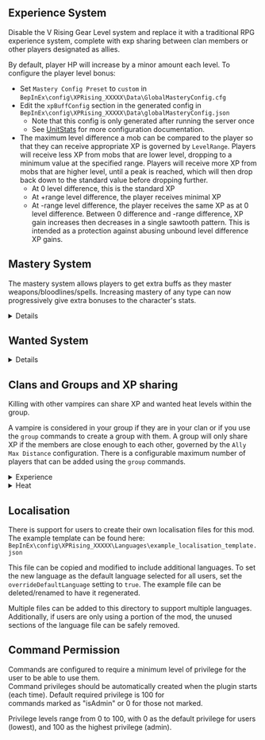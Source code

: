 ## Experience System

Disable the V Rising Gear Level system and replace it with a traditional RPG experience system,
complete with exp sharing between clan members or other players designated as allies.

By default, player HP will increase by a minor amount each level.
To configure the player level bonus:
- Set `Mastery Config Preset` to `custom` in `BepInEx\config\XPRising_XXXXX\Data\GlobalMasteryConfig.cfg`
- Edit the `xpBuffConfig` section in the generated config in `BepInEx\config\XPRising_XXXXX\Data\globalMasteryConfig.json`
  - Note that this config is only generated after running the server once
  - See [UnitStats](UnitStats.md) for more configuration documentation.
- The maximum level difference a mob can be compared to the player so that they can receive appropriate XP is governed by `LevelRange`. Players will receive less XP from mobs that are lower level, dropping to a minimum value at the specified range. Players will receive more XP from mobs that are higher level, until a peak is reached, which will then drop back down to the standard value before dropping further.
  - At 0 level difference, this is the standard XP
  - At +range level difference, the player receives minimal XP
  - At -range level difference, the player receives the same XP as at 0 level difference. Between 0 difference and -range difference, XP gain increases then decreases in a single sawtooth pattern. This is intended as a protection against abusing unbound level difference XP gains. 

## Mastery System
The mastery system allows players to get extra buffs as they master weapons/bloodlines/spells.
Increasing mastery of any type can now progressively give extra bonuses to the character's stats.
<details>

### Weapon Mastery
Weapon/spell mastery will increase when the weapon/spell is used to damage a creature. This mastery will be granted when that creature is killed. If the player leaves combat before the creature is killed, this mastery is lost.

### Blood Mastery
Feeding on enemies will progress the mastery of that bloodline. If the feeding is cancelled, to kill your victim, a smaller amount of mastery is granted.
V Bloods will give increase mastery improvements.

#### Configuration

| Option                        | Value | Documentation                                                                                                   |
|-------------------------------|-------|-----------------------------------------------------------------------------------------------------------------|
| Merciless Bloodlines          | true  | Victim blood quality needs to be of a higher value than blood mastery to gain mastery                           |
|                               | false | Mastery always improves when the level is less than 100%                                                        |
| V Blood improves X bloodlines | 0     | Player's current blood type is used to determine what blood mastery to increase when feeding on a V Blood       |
|                               | 10    | All blood types gain mastery when feeding on a V Blood                                                          |
|                               | X     | X randomly chosen blood types gain mastery when feeding on a V Blood (for who knows what the V Blood contains?) |
| Mastery Gain Multiplier       | X     | Mastery gain is multiplied by this value. Can be used to increase/decrease mastery gain.                        |
| VBlood Mastery Multiplier     | X     | Bonus V Blood mastery multiplier (this applies to weapon mastery as well)                                       |

### Mastery buff configuration
The buffs provided by the mastery system can be configured two ways: there are some preset options for quick configuration, or there is the custom configuration which allows great flexibility.

Current preset options can be found in `GlobalMasteryConfig.cfg`

Note that any configuration other than `custom` will result in the `BepInEx\config\XPRising_XXXXX\Data\globalMasteryConfig.json` file being overwritten on launch. On first launch, you can set the preset, then change it to `custom` after to allow edits to the base config.

See [UnitStats](UnitStats.md) for more configuration documentation.

### Mastery Decay
When the vampire goes offline, all their mastery will continuously decay until they come back online. This can be disabled.

### Effectiveness System
Effectiveness acts as a multiplier for the mastery. The initial effectiveness starts at 100%.
When mastery is reset using ".mastery reset <type>", the current mastery level is added to effectiveness and then is set to 0%.
As the vampire then increases in mastery, the effective mastery is `mastery * effectiveness`.

Effectiveness is specific for each mastery.

### Growth System
The growth system is used to determine how fast mastery can be gained at higher levels of effectiveness.
This means that higher effectiveness will slow to mastery gain (at 1, 200% effectiveness gives a mastery growth rate of 50%).
Config supports modifying the rate at which this growth slows. Set growth per effectiveness to 0 to have no change in growth. Higher numbers make the growth drop off slower.
Negative values have the same effect as positive (ie, -1 == 1 for the growth per effectiveness setting).

This is only relevant if the effectiveness system is turned on.

</details>

## Wanted System
<details>
A system where every NPC you kill contributes to a wanted level system. As you kill more NPCs from a faction,
your wanted level will rise higher and higher.

As your wanted level increases, more difficult squads of ambushers will be sent by that faction to kill you.
Wanted levels for will eventually cooldown the longer you go without killing NPCs from a faction, so space out
your kills to ensure you don't get hunted by an extremely elite group of assassins.

Another way of lowering your wanted level is to kill Vampire Hunters.

Otherwise, if you are dead for any reason at all, your wanted level will reset back to 0. This behaviour can be modified by editing the "Heat percentage lost on death" option in the `BepInEx\config\XPRising_XXXXX\WantedConfig.cfg` file.
```
Note:
- Ambush may only occur when the player is in combat.
- All mobs spawned by this system is assigned to Faction_VampireHunters, except for the legion
```
</details>

## Clans and Groups and XP sharing
Killing with other vampires can share XP and wanted heat levels within the group.

A vampire is considered in your group if they are in your clan or if you use the `group` commands to create a group with
them. A group will only share XP if the members are close enough to each other, governed by the `Ally Max Distance` configuration.
There is a configurable maximum number of players that can be added using the `group` commands.

<details>
<summary>Experience</summary>
Group XP is awarded based on the ratio of the average group level to the sum of the group level. It is then multiplied
by a bonus value `( 1.2^(group size - 1) )`, up to a maximum of `1.5`.
</details>

<details>
<summary>Heat</summary>
Increases in heat levels are applied uniformly for every member in the group.
</details>

## Localisation
There is support for users to create their own localisation files for this mod.\
The example template can be found here: `BepInEx\config\XPRising_XXXXX\Languages\example_localisation_template.json`

This file can be copied and modified to include additional languages. To set the new language as the default language selected for all users, set the `overrideDefaultLanguage` setting to `true`. The example file can be deleted/renamed to have it regenerated.

Multiple files can be added to this directory to support multiple languages.\
Additionally, if users are only using a portion of the mod, the unused sections of the language file can be safely removed.

## Command Permission
Commands are configured to require a minimum level of privilege for the user to be able to use them.\
Command privileges should be automatically created when the plugin starts (each time). Default required privilege is 100 for\
commands marked as "isAdmin" or 0 for those not marked.

Privilege levels range from 0 to 100, with 0 as the default privilege for users (lowest), and 100 as the highest privilege (admin).